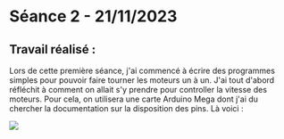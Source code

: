 # **Séance 2 - 21/11/2023**
## Travail réalisé :

Lors de cette première séance, j'ai commencé à écrire des programmes simples pour pouvoir faire tourner les moteurs un à un. J'ai tout d'abord réfléchit à comment on allait s'y prendre pour controller la vitesse des moteurs. Pour cela, on utilisera une carte Arduino Mega dont j'ai du chercher la documentation sur la disposition des pins. Là voici :

![]([https://blog.prusa3d.com/wp-content/uploads/2021/07/DSC_6449-1-1024x576.jpg](https://europe1.discourse-cdn.com/arduino/original/4X/2/8/c/28c04a8f3b8de0771492f1a8ad844eca6212afa7.png)https://europe1.discourse-cdn.com/arduino/original/4X/2/8/c/28c04a8f3b8de0771492f1a8ad844eca6212afa7.png)
